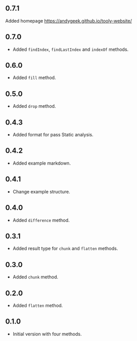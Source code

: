 ## 0.7.1
Added homepage https://andygeek.github.io/tooly-website/

## 0.7.0
- Added `findIndex`, `findLastIndex` and `indexOf` methods.

## 0.6.0
- Added `fill` method.

## 0.5.0
- Added `drop` method.

## 0.4.3
- Added format for pass Static analysis.

## 0.4.2
- Added example markdown.

## 0.4.1
- Change example structure.

## 0.4.0
- Added `difference` method.

## 0.3.1
- Added result type for `chunk` and `flatten` methods.

## 0.3.0
- Added `chunk` method.

## 0.2.0

- Added `flatten` method.

## 0.1.0

- Initial version with four methods.

